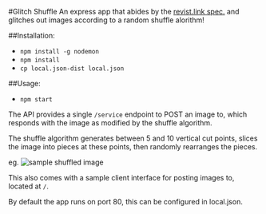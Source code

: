 #Glitch Shuffle
An express app that abides by the [revist.link spec.](http://revisit.link/spec.html) and glitches out images according to a random shuffle alorithm!

##Installation:
 - `npm install -g nodemon`
 - `npm install`
 - `cp local.json-dist local.json`

##Usage:
 - `npm start`

The API provides a single `/service` endpoint to POST an image to, which
responds with the image as modified by the shuffle algorithm.

The shuffle algorithm generates between 5 and 10 vertical cut points, slices the image into pieces at these points, then randomly rearranges the pieces. 

eg. ![sample shuffled image](https://i.cloudup.com/kks6Kd11WP.png)

This also comes with a sample client interface for posting images to, located
at `/`.

By default the app runs on port 80, this can be configured in local.json.

